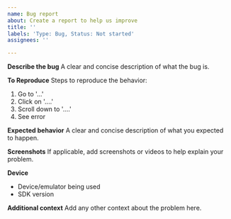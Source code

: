 ```yaml
---
name: Bug report
about: Create a report to help us improve
title: ''
labels: 'Type: Bug, Status: Not started'
assignees: ''

---
```


**Describe the bug**
A clear and concise description of what the bug is.

**To Reproduce**
Steps to reproduce the behavior:
1. Go to '...'
2. Click on '....'
3. Scroll down to '....'
4. See error

**Expected behavior**
A clear and concise description of what you expected to happen.

**Screenshots**
If applicable, add screenshots or videos to help explain your problem.

**Device**
- Device/emulator being used
- SDK version

**Additional context**
Add any other context about the problem here.
